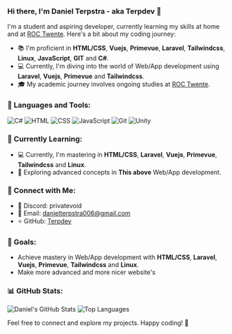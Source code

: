 ### Hi there, I'm Daniel Terpstra - aka Terpdev 👋

I'm a student and aspiring developer, currently learning my skills at home and at [ROC Twente](https://www.rocvantwente.nl/). Here's a bit about my coding journey:

- 📚 I'm proficient in **HTML/CSS**, **Vuejs**, **Primevue**, **Laravel**, **Tailwindcss**, **Linux**, **JavaScript**, **GIT** and **C#**.
- 💻 Currently, I'm diving into the world of Web/App development using **Laravel**, **Vuejs**, **Primevue** and **Tailwindcss**.
- 🎓 My academic journey involves ongoing studies at [ROC Twente](https://www.rocvantwente.nl/).

### 🔧 Languages and Tools:

![C#](https://img.shields.io/badge/C%23-239120?style=for-the-badge&logo=c-sharp&logoColor=white)
![HTML](https://img.shields.io/badge/HTML5-E34F26?style=for-the-badge&logo=html5&logoColor=white)
![CSS](https://img.shields.io/badge/CSS3-1572B6?style=for-the-badge&logo=css3&logoColor=white)
![JavaScript](https://img.shields.io/badge/JavaScript-F7DF1E?style=for-the-badge&logo=javascript&logoColor=black)
![Git](https://img.shields.io/badge/Git-F05032?style=for-the-badge&logo=git&logoColor=white)
![Unity](https://img.shields.io/badge/Unity-000000?style=for-the-badge&logo=unity&logoColor=white)

### 🌱 Currently Learning:

- 💻 Currently, I'm mastering in **HTML/CSS**, **Laravel**, **Vuejs**, **Primevue**, **Tailwindcss** and **Linux**.
- 📱 Exploring advanced concepts in **This above** Web/App development.

### 🤝 Connect with Me:

- 🤖 Discord: privatevoid
- 💼 Email: danielterpstra006@gmail.com
- ⭐ GitHub: [Terpdev](https://github.com/TerpDev)

### 🚀 Goals:

- Achieve mastery in Web/App development with **HTML/CSS**, **Laravel**, **Vuejs**, **Primevue**, **Tailwindcss** and **Linux**.
- Make more advanced and more nicer website's

### 📊 GitHub Stats:

![Daniel's GitHub Stats](https://github-readme-stats.vercel.app/api?username=TerpDev&theme=dark&show_icons=true&hide_border=true)
![Top Languages](https://github-readme-stats.vercel.app/api/top-langs/?username=TerpDev&layout=compact&theme=dark&show_icons=true&hide_border=true)

Feel free to connect and explore my projects. Happy coding! 🚀
